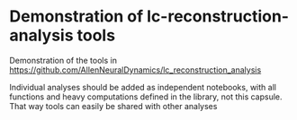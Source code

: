 # Demonstration of lc-reconstruction-analysis tools

Demonstration of the tools in https://github.com/AllenNeuralDynamics/lc_reconstruction_analysis

Individual analyses should be added as independent notebooks, with all functions and heavy computations defined in the library, not this capsule. That way tools can easily be shared with other analyses